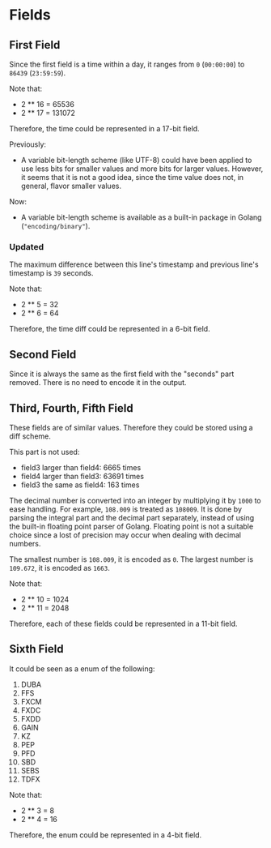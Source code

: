 # Fields

## First Field

Since the first field is a time within a day, it ranges from `0` (`00:00:00`) to
`86439` (`23:59:59`).

Note that:
- 2 ** 16 = 65536
- 2 ** 17 = 131072

Therefore, the time could be represented in a 17-bit field.

Previously:
- A variable bit-length scheme (like UTF-8) could have been applied to use less
  bits for smaller values and more bits for larger values. However, it seems that
  it is not a good idea, since the time value does not, in general, flavor smaller values.

Now:
- A variable bit-length scheme is available as a built-in package in Golang (`"encoding/binary"`).

### Updated
The maximum difference between this line's timestamp and previous line's timestamp is `39` seconds.

Note that:
- 2 ** 5 = 32
- 2 ** 6 = 64

Therefore, the time diff could be represented in a 6-bit field.

## Second Field

Since it is always the same as the first field with the "seconds" part removed.
There is no need to encode it in the output.

## Third, Fourth, Fifth Field

These fields are of similar values.
Therefore they could be stored using a diff scheme.

This part is not used:
- field3 larger than field4: 6665 times
- field4 larger than field3: 63691 times
- field3 the same as field4: 163 times

The decimal number is converted into an integer by multiplying it by `1000` to
ease handling. For example, `108.009` is treated as `108009`.
It is done by parsing the integral part and the decimal part separately,
instead of using the built-in floating point parser of Golang.
Floating point is not a suitable choice since a lost of precision may occur
when dealing with decimal numbers.

The smallest number is `108.009`, it is encoded as `0`.
The largest number is `109.672`, it is encoded as `1663`.

Note that:
- 2 ** 10 = 1024
- 2 ** 11 = 2048

Therefore, each of these fields could be represented in a 11-bit field.

## Sixth Field

It could be seen as a enum of the following:
1. DUBA
1. FFS
1. FXCM
1. FXDC
1. FXDD
1. GAIN
1. KZ
1. PEP
1. PFD
1. SBD
1. SEBS
1. TDFX

Note that:
- 2 ** 3 = 8
- 2 ** 4 = 16

Therefore, the enum could be represented in a 4-bit field.
